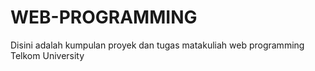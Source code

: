 # WEB-PROGRAMMING

Disini adalah kumpulan proyek dan tugas matakuliah web programming Telkom University
